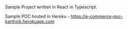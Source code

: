 
Sample Project written in React in Typescript.

Sample POC hosted in Heroku -  https://e-commerce-poc-karthick.herokuapp.com
